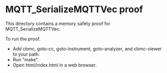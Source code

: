 MQTT_SerializeMQTTVec proof
==============

This directory contains a memory safety proof for MQTT_SerializeMQTTVec.

To run the proof.
* Add cbmc, goto-cc, goto-instrument, goto-analyzer, and cbmc-viewer
  to your path.
* Run "make".
* Open html/index.html in a web browser.
